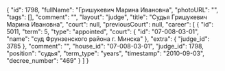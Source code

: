 {
    "id": 1798,
    "fullName": "Гришукевич Марина Ивановна",
    "photoURL": "",
    "tags": [],
    "comment": "",
    "layout": "judge",
    "title": "Судья Гришукевич Марина Ивановна",
    "court": null,
    "previousCourt": null,
    "career": [
        {
            "id": 5011,
            "term": 5,
            "type": "appointed",
            "court": {
                "id": "07-008-03-01",
                "name": "суд Фрунзенского района г. Минска"
            },
            "extra": {
                "judge_id": 3785
            },
            "comment": "",
            "house_id": "07-008-03-01",
            "judge_id": 1798,
            "position": "судья",
            "term_type": "years",
            "timestamp": "2010-09-03",
            "decree_number": "469"
        }
    ]
}